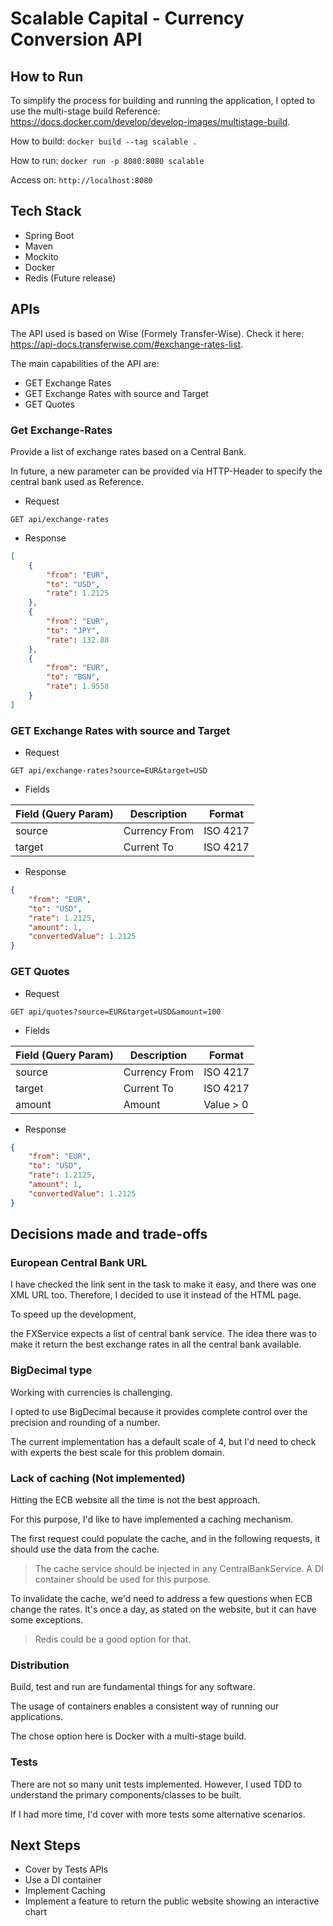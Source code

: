 # Scalable Capital - Currency Conversion API

## How to Run

To simplify the process for building and running the application, I opted to use the multi-stage build Reference: https://docs.docker.com/develop/develop-images/multistage-build.

How to build:
`docker build --tag scalable .`

How to run:
`docker run -p 8080:8080 scalable`

Access on:
`http://localhost:8080`

## Tech Stack

* Spring Boot
* Maven
* Mockito
* Docker
* Redis (Future release)

## APIs

The API used is based on Wise (Formely Transfer-Wise). Check it here: https://api-docs.transferwise.com/#exchange-rates-list.

The main capabilities of the API are:

* GET Exchange Rates
* GET Exchange Rates with source and Target
* GET Quotes

### Get Exchange-Rates

Provide a list of exchange rates based on a Central Bank.

In future, a new parameter can be provided via HTTP-Header to specify the central bank used as Reference.

* Request

`GET api/exchange-rates`

* Response

```.json
[
    {
        "from": "EUR",
        "to": "USD",
        "rate": 1.2125
    },
    {
        "from": "EUR",
        "to": "JPY",
        "rate": 132.88
    },
    {
        "from": "EUR",
        "to": "BGN",
        "rate": 1.9558
    }
]
```

### GET Exchange Rates with source and Target

* Request

`GET api/exchange-rates?source=EUR&target=USD`

* Fields

| Field (Query Param) | Description   | Format   |
|---------------------|---------------|----------|
| source              | Currency From | ISO 4217 |
| target              | Current To    | ISO 4217 |

* Response

```.json
{
    "from": "EUR",
    "to": "USD",
    "rate": 1.2125,
    "amount": 1,
    "convertedValue": 1.2125
}
```

### GET Quotes

* Request

`GET api/quotes?source=EUR&target=USD&amount=100`

* Fields

| Field (Query Param) | Description   | Format    |
|---------------------|---------------|-----------|
| source              | Currency From | ISO 4217  |
| target              | Current To    | ISO 4217  |
| amount              | Amount        | Value > 0 |

* Response

```.json
{
    "from": "EUR",
    "to": "USD",
    "rate": 1.2125,
    "amount": 1,
    "convertedValue": 1.2125
}
```

## Decisions made and trade-offs

### European Central Bank URL

I have checked the link sent in the task to make it easy, and there was one XML URL too. Therefore,  I decided to use it instead of the HTML page.

To speed up the development,

the FXService expects a list of central bank service. The idea there was to make it return the best exchange rates in all the central bank available.

### BigDecimal type

Working with currencies is challenging.

I opted to use BigDecimal because it provides complete control over the precision and rounding of a number.

The current implementation has a default scale of 4, but I'd need to check with experts the best scale for this problem domain.

### Lack of caching (Not implemented)

Hitting the ECB website all the time is not the best approach.

For this purpose, I'd like to have implemented a caching mechanism.

The first request could populate the cache, and in the following requests, it should use the data from the cache.

> The cache service should be injected in any CentralBankService. A DI container should be used for this purpose.

To invalidate the cache, we'd need to address a few questions when ECB change the rates. It's once a day, as stated on the website, but it can have some exceptions.

> Redis could be a good option for that.

### Distribution

Build, test and run are fundamental things for any software.

The usage of containers enables a consistent way of running our applications.

The chose option here is Docker with a multi-stage build.

### Tests

There are not so many unit tests implemented. However, I used TDD to understand the primary components/classes to be built.

If I had more time, I'd cover with more tests some alternative scenarios.

## Next Steps

* Cover by Tests APIs
* Use a DI container
* Implement Caching
* Implement a feature to return the public website showing an interactive chart
